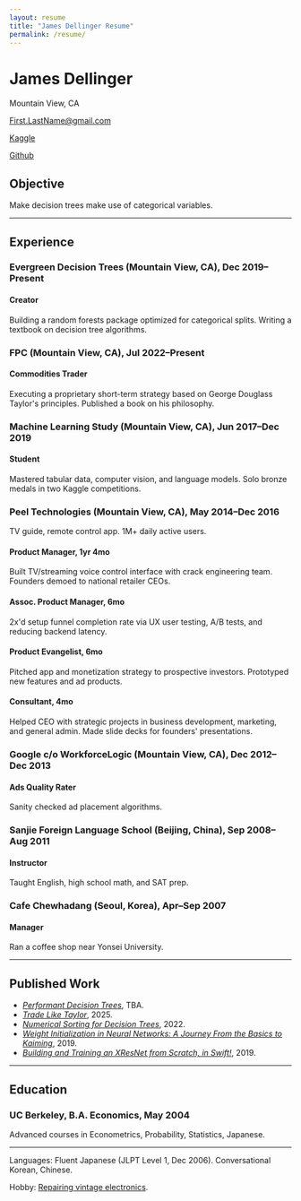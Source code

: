 ```yaml
---
layout: resume
title: "James Dellinger Resume"
permalink: /resume/
---
```


# James Dellinger
Mountain View, CA

First.LastName@gmail.com

[Kaggle](https://www.kaggle.com/jamesdellinger)

[Github](https://github.com/jamesdellinger)

## Objective
Make decision trees make use of categorical variables. 

---

## Experience
### Evergreen Decision Trees (Mountain View, CA), Dec 2019–Present
#### Creator
Building a random forests package optimized for categorical splits. Writing a textbook on decision tree algorithms.

### FPC (Mountain View, CA), Jul 2022–Present
#### Commodities Trader
Executing a proprietary short-term strategy based on George Douglass Taylor's principles. Published a book on his philosophy.

### Machine Learning Study (Mountain View, CA), Jun 2017–Dec 2019
#### Student
Mastered tabular data, computer vision, and language models. Solo bronze medals in two Kaggle competitions.

### Peel Technologies (Mountain View, CA), May 2014–Dec 2016
TV guide, remote control app. 1M+ daily active users.

<!-- Won't display exact start/end dates of each job title at Peel.
But here they are for future reference:
Product Manager, Sep 2015–Dec 2016
Associate Product Manager, Feb 2015–Sep 2015
Product Evangelist, Aug 2014–Feb 2015
Consultant, May 2014–Aug 2014 -->

<!-- Durations each Peel job was held:
Product Manager, 1yr 4mo
Associate Product Manager, 6mo
Product Evangelist, 6mo
Consultant, 4mo -->

#### Product Manager, 1yr 4mo
Built TV/streaming voice control interface with crack engineering team. Founders demoed to national retailer CEOs.

#### Assoc. Product Manager, 6mo
2x'd setup funnel completion rate via UX user testing, A/B tests, and reducing backend latency.

#### Product Evangelist, 6mo
Pitched app and monetization strategy to prospective investors. Prototyped new features and ad products.

#### Consultant, 4mo
Helped CEO with strategic projects in business development, marketing, and general admin. Made slide decks for founders' presentations.

### Google c/o WorkforceLogic (Mountain View, CA), Dec 2012–Dec 2013
#### Ads Quality Rater
Sanity checked ad placement algorithms.

### Sanjie Foreign Language School (Beijing, China), Sep 2008–Aug 2011
#### Instructor
Taught English, high school math, and SAT prep.

### Cafe Chewhadang (Seoul, Korea), Apr–Sep 2007
#### Manager
Ran a coffee shop near Yonsei University.

---

## Published Work
* [*Performant Decision Trees*](https://github.com/jamesdellinger/recent-work/blob/main/dt_book_excerpt.ipynb), TBA.
* [*Trade Like Taylor*](https://www.amazon.com/Trade-Like-Taylor-Douglass-Short-Term/dp/B0DWPR9FS9/), 2025.
* [*Numerical Sorting for Decision Trees*](https://github.com/jamesdellinger/recent-work/blob/main/numerical_sorting_speed_experiments.ipynb), 2022.
* [*Weight Initialization in Neural Networks: A Journey From the Basics to Kaiming*](https://medium.com/data-science/weight-initialization-in-neural-networks-a-journey-from-the-basics-to-kaiming-954fb9b47c79), 2019.
* [*Building and Training an XResNet from Scratch, in Swift!*](https://github.com/jamesdellinger/fastai_deep_learning_course_part2_v3/blob/master/13_swift_resnet_pipeline_s4tf_v04_my_reimplementation.ipynb), 2019.

---

## Education
### UC Berkeley, B.A. Economics, May 2004
<!-- TODO: figure out how to format so it'll be properly parsed -->
Advanced courses in Econometrics, Probability, Statistics, Japanese.

---

Languages: Fluent Japanese (JLPT Level 1, Dec 2006). Conversational Korean, Chinese.

Hobby: [Repairing vintage electronics](https://github.com/jamesdellinger/recent-work/blob/main/duo.ipynb).